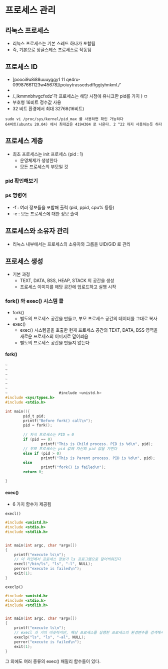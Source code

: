 # 프로세스 관리

## 리눅스 프로세스

- 리눅스 프로세스는 기본 스레드 하나가 포함됨
- 즉, 기본으로 싱글스레스 프로세스로 작동됨

## 프로세스 ID

- ]poooi9u8i88uuuyggy1	11		qe4ru-09987661123w45678]\\poiuytrassedsdffggtyhnkml./'
- 
- /.,lkmmnbhvgcfxdz'각 프로세스는 해당 시점에 유니크한 pid를 가지ㅏㅁ
- 부호형 16비트 정수값 사용
- 32 비트 환경에서 최대 32768(16비트)

```
sudo vi /proc/sys/kernel/pid_max 를 사용하면 확인 가능하다
64비트(ubuntu 20.04) 에서 최대값은 4194304 로 나온다. 2 ^22 까지 사용하는듯 하다
```

## 프로세스 계층

- 최초 프로세스는 init 프로세스 (pid : 1)
  - 운영체제가 생성한다
  - 모든 프로세스의 부모일 것



### pid 확인해보기

### ps 명령어

- -f : 여러 정보들을 포함해 출력 (pid, ppid, cpu% 등등)
- -e : 모든 프로세스에 대한 정보 출력



##  프로세스와 소유자 관리

- 리눅스 내부에서는 프로세스의 소유자와  그룹을 UID/GID 로 관리



## 프로세스 생성

- 기본 과정
  - TEXT, DATA, BSS, HEAP, STACK 의 공간을 생성
  - 프로세스 이미지를 해당 공간에 업로드하고 실행 시작



### fork() 와 exec() 시스템 콜

- fork()
  - 별도의 프로세스 공간을 만들고, 부모 프로세스 공간의 데이터를 그대로 복사
- exec()
  - exec() 시스템콜을 호출한 현재 프로세스 공간의 TEXT, DATA, BSS 영역을 새로운 프로세스의 이미지로 덮어씌움
  - 별도의 프로세스 공간을 만들지 않는다

#### fork()

```c
~                                                                                                                                           
~                                                                                                                                           
~                                                                                                                                           
~                                                                                                                                           
~                                                                                                                                           
~                                                                                                                                           
~                       #include <unistd.h>
#include <sys/types.h>
#include <stdio.h>

int main(){
        pid_t pid;
        printf("Before fork() call\n");
        pid = fork();
		
    	// 자식 프로세스는 PID = 0
        if (pid == 0)
                printf("This is Child process. PID is %d\n", pid);
        // 부모 프로세스는 pid 값에 자신의 pid 값을 가진다
        else if (pid > 0)
                printf("This is Parent process. PID is %d\n", pid);
        else
                printf("fork() is failed\n");
        return 0;

}

```



#### exec()

- 6 가지 함수가 제공됨

`execl()`

```c
#include <unistd.h>
#include <stdio.h>
#include <stdlib.h>


int main(int argc, char *argv[])
{
    printf("execute ls\n");
    // 이 라인에서 프로세스 정보가 ls 프로그램으로 덮어씌워진다
    execl("/bin/ls", "ls", "-l", NULL);
    perror("execute is failed\n");
    exit(1);
}

```

`execlp()`

```c
#include <unistd.h>
#include <stdio.h>
#include <stdlib.h>


int main(int argc, char *argv[])
{
    printf("execute ls\n");
    // execl 과 거의 비슷하지만, 해당 프로세스를 실행한 프로세스의 환경변수를 검색해서 실행시켜 준다
    execlp("ls", "ls", "-al", NULL);
    perror("execute is failed\n");
    exit(1);
}

```

그 외에도 여러  종류의 exec() 패밀리 함수들이 있다.